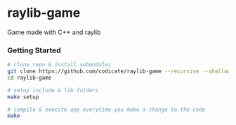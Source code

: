 # raylib-game

Game made with C++ and raylib

### Getting Started

```bash
# clone repo & install submodules
git clone https://github.com/codicate/raylib-game --recursive --shallow-submodules
cd raylib-game

# setup include & lib folders
make setup

# compile & execute app everytime you make a change to the code
make
```
